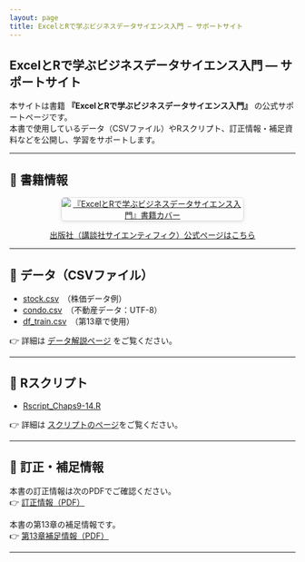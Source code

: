 ```yaml
---
layout: page
title: ExcelとRで学ぶビジネスデータサイエンス入門 ― サポートサイト
---
```


## ExcelとRで学ぶビジネスデータサイエンス入門 ― サポートサイト

本サイトは書籍 **『ExcelとRで学ぶビジネスデータサイエンス入門』** の公式サポートページです。  
本書で使用しているデータ（CSVファイル）やRスクリプト、訂正情報・補足資料などを公開し、学習をサポートします。  

---

## 📘 書籍情報

<p align="center">
  <a href="https://www.kspub.co.jp/book/detail/5411339.html" target="_blank" rel="noopener">
    <img src="{{ '/assets/images/bdser-cover.jpg' | relative_url }}" 
         alt="『ExcelとRで学ぶビジネスデータサイエンス入門』書籍カバー" 
         style="max-width: 320px; height: auto; border: 1px solid #ddd; border-radius: 6px; box-shadow: 0 2px 6px rgba(0,0,0,0.1);">
  </a>
</p>

<p align="center">
  <a href="https://www.kspub.co.jp/book/detail/5411339.html" target="_blank" rel="noopener">
    出版社（講談社サイエンティフィク）公式ページはこちら
  </a>
</p>

---

## 📂 データ（CSVファイル）

- [stock.csv](./data/stock.csv)　（株価データ例）  
- [condo.csv](./data/condo.csv)　（不動産データ：UTF-8）  
- [df_train.csv](./data/df_train.csv)　（第13章で使用）

👉 詳細は [データ解説ページ](./data/README.md) をご覧ください。  

---

## 📜 Rスクリプト

- [Rscript_Chaps9-14.R](./scripts/Rscript_Chaps9-14.R)  

👉 詳細は [スクリプトのページ](./scripts/README.md)をご覧ください。    

---

## 📑 訂正・補足情報
本書の訂正情報は次のPDFでご確認ください。  
👉 [訂正情報（PDF）](./docs/nme_2025.pdf)

本書の第13章の補足情報です。  
👉 [第13章補足情報（PDF）](./docs/chap_13_supplementary.pdf)

---


